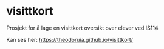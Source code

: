 # visittkort
Prosjekt for å lage en visittkort oversikt over elever ved IS114

Kan ses her: https://theodoruia.github.io/visittkort/
